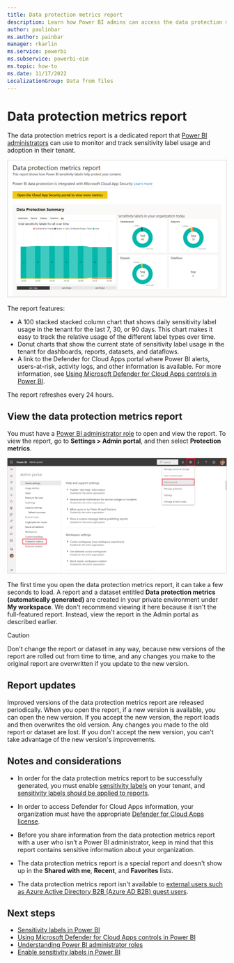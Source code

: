 ```yaml
---
title: Data protection metrics report
description: Learn how Power BI admins can access the data protection metrics report in the Admin portal to view sensitivity label usage.
author: paulinbar
ms.author: painbar
manager: rkarlin
ms.service: powerbi
ms.subservice: powerbi-eim
ms.topic: how-to
ms.date: 11/17/2022
LocalizationGroup: Data from files
---
```

# Data protection metrics report

The data protection metrics report is a dedicated report that [Power BI administrators](../admin/service-admin-role.md) can use to monitor and track sensitivity label usage and adoption in their tenant.

![Screenshot of a Power Bi data protection metrics report showing column and donut charts.](./media/service-security-data-protection-metrics-report/protection-metrics-seven-days-1.png)

The report features:

* A 100 stacked stacked column chart that shows daily sensitivity label usage in the tenant for the last 7, 30, or 90 days. This chart makes it easy to track the relative usage of the different label types over time.
* Donut charts that show the current state of sensitivity label usage in the tenant for dashboards, reports, datasets, and dataflows.
* A link to the Defender for Cloud Apps portal where Power BI alerts, users-at-risk, activity logs, and other information is available. For more information, see [Using Microsoft Defender for Cloud Apps controls in Power BI](./service-security-using-defender-for-cloud-apps-controls.md).

The report refreshes every 24 hours.

## View the data protection metrics report

You must have a [Power BI administrator role](../admin/service-admin-role.md) to open and view the report.
To view the report, go to **Settings > Admin portal**, and then select **Protection metrics**.

![Screenshot showing the Power BI Admin portal. Admin portal and Protection metrics are highlighted.](./media/service-security-data-protection-metrics-report/protection-metrics-admin-portal.png)

The first time you open the data protection metrics report, it can take a few seconds to load. A report and a dataset entitled **Data protection metrics (automatically generated)** are created in your private environment under **My workspace**. We don't recommend viewing it here because it isn't the full-featured report. Instead, view the report in the Admin portal as described earlier.

> [!CAUTION]
> Don't change the report or dataset in any way, because new versions of the report are rolled out from time to time, and any changes you make to the original report are overwritten if you update to the new version.

## Report updates

Improved versions of the data protection metrics report are released periodically. When you open the report, if a new version is available, you can open the new version. If you accept the new version, the report loads and then overwrites the old version. Any changes you made to the old report or dataset are lost. If you don't accept the new version, you can't take advantage of the new version's improvements.

## Notes and considerations

* In order for the data protection metrics report to be successfully generated, you must enable [sensitivity labels](./service-security-enable-data-sensitivity-labels.md) on your tenant, and [sensitivity labels should be applied to reports](./service-security-apply-data-sensitivity-labels.md).
* In order to access Defender for Cloud Apps information, your organization must have the appropriate [Defender for Cloud Apps license](./service-security-using-defender-for-cloud-apps-controls.md#defender-for-cloud-apps-licensing).
* Before you share information from the data protection metrics report with a user who isn't a Power BI administrator, keep in mind that this report contains sensitive information about your organization.
* The data protection metrics report is a special report and doesn't show up in the **Shared with me**, **Recent**, and **Favorites** lists.

* The data protection metrics report isn't available to [external users such as Azure Active Directory B2B (Azure AD B2B) guest users](./service-admin-azure-ad-b2b.md).

## Next steps

* [Sensitivity labels in Power BI](./service-security-sensitivity-label-overview.md)
* [Using Microsoft Defender for Cloud Apps controls in Power BI](service-security-using-defender-for-cloud-apps-controls.md)
* [Understanding Power BI administrator roles](../admin/service-admin-role.md)
* [Enable sensitivity labels in Power BI](service-security-enable-data-sensitivity-labels.md)
